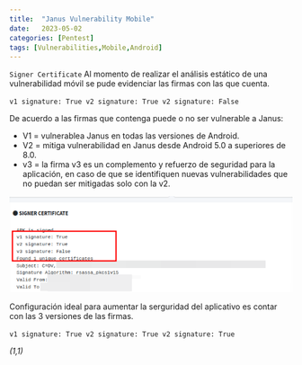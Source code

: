 ```yaml
---
title:  "Janus Vulnerability Mobile"
date:   2023-05-02
categories: [Pentest]
tags: [Vulnerabilities,Mobile,Android]
---
```


 `Signer Certificate` Al momento de realizar el análisis estático de una vulnerabilidad móvil se pude evidenciar las firmas con las que cuenta. 

`v1 signature: True
v2 signature: True
v2 signature: False`

De acuerdo a las firmas que contenga puede o no ser vulnerable a Janus: 
* V1 = vulnerablea Janus en todas las versiones de Android. 
* V2 = mitiga vulnerabilidad en Janus desde Android 5.0 a superiores de 8.0. 
* v3 = la firma v3 es un complemento y refuerzo de seguridad para la aplicación, en caso de que se identifiquen nuevas vulnerabilidades que no puedan ser mitigadas solo con la v2. 

![image](/genes/vulnerabilidades/janus/janusFirma.png)

Configuración ideal para aumentar la serguridad del aplicativo es contar con las 3 versiones de las firmas.
 
 `v1 signature: True
v2 signature: True
v2 signature: True`


*(1,1)*